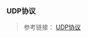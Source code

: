 ### UDP协议

> 参考链接： [UDP协议](https://juejin.im/book/5bdc715fe51d454e755f75ef/section/5bdc729af265da615a414603)
